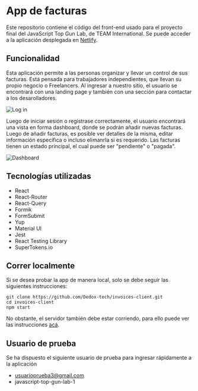 # App de facturas

Este repositorio contiene el código del front-end usado para el proyecto final del JavaScript Top Gun Lab, de TEAM International. Se puede acceder a la aplicación desplegada en [Netlify](https://invoice-app-top-gun-lab.netlify.app/).

## Funcionalidad

Esta aplicación permite a las personas organizar y llevar un control de sus facturas. Está pensada para trabajadores independientes, que llevan su propio negocio o Freelancers. Al ingresar a nuestro sitio, el usuario se encontrará con una landing page y también con una sección para contactar a los desarolladores.

![Log in](https://dl.dropboxusercontent.com/s/jeojwl6qurz2p31/Login%20%281%29.png?dl=0)

Luego de iniciar sesión o registrase correctamente, el usuario encontrará una vista en forma dashboard, donde se podrán añadir nuevas facturas. Luego de añadir facturas, es posible ver detalles de la misma, editar información específica o incluso elimanrla si es requerido. Las facturas tienen un estado principal, el cual puede ser "pendiente" o "pagada".

![Dashboard](https://dl.dropboxusercontent.com/s/u9xqcza04le16ke/Dashboard.png?dl=0)

## Tecnologías utilizadas

- React
- React-Router
- React-Query
- Formik
- FormSubmit
- Yup
- Material UI
- Jest
- React Testing Library
- SuperTokens.io

## Correr localmente

Si se desea probar la app de manera local, solo se debe seguir las siguientes instrucciones:

```
git clone https://github.com/Dedox-tech/invoices-client.git
cd invoices-client
npm start
```

No obstante, el servidor también debe estar corriendo, para ello puede ver las instrucciones [acá](https://github.com/Dedox-tech/invoices-server).

## Usuario de prueba

Se ha dispuesto el siguiente usuario de prueba para ingresar rápidamente a la aplicación

- usuarioprueba3@gmail.com
- javascript-top-gun-lab-1


